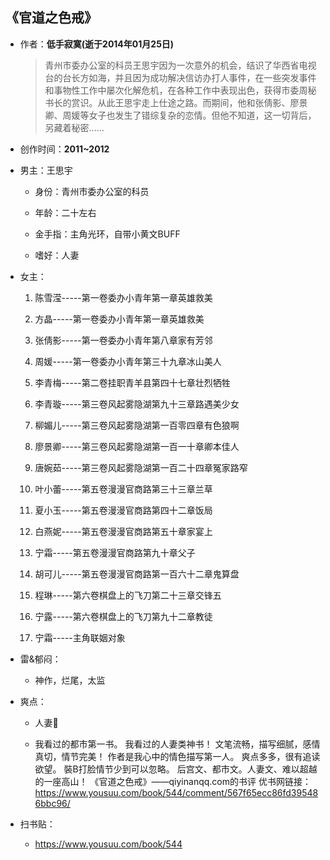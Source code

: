 ## 《官道之色戒》

- 作者：**低手寂寞(逝于2014年01月25日)**
  
    > 青州市委办公室的科员王思宇因为一次意外的机会，结识了华西省电视台的台长方如海，并且因为成功解决信访办打人事件，在一些突发事件和事物性工作中屡次化解危机，在各种工作中表现出色，获得市委周秘书长的赏识。从此王思宇走上仕途之路。而期间，他和张倩影、廖景卿、周媛等女子也发生了错综复杂的恋情。但他不知道，这一切背后，另藏着秘密……

- 创作时间：**2011~2012**

- 男主：王思宇

  * 身份：青州市委办公室的科员
  
  * 年龄：二十左右
  * 金手指：主角光环，自带小黄文BUFF
  * 嗜好：人妻

- 女主：

  1. 陈雪滢-----第一卷委办小青年第一章英雄救美

  2. 方晶-----第一卷委办小青年第一章英雄救美
  3. 张倩影-----第一卷委办小青年第八章家有芳邻
  4. 周媛-----第一卷委办小青年第三十九章冰山美人
  5. 李青梅-----第二卷挂职青羊县第四十七章壮烈牺牲
  6. 李青璇-----第三卷风起雾隐湖第九十三章路遇美少女
  7. 柳媚儿-----第三卷风起雾隐湖第一百零四章有色狼啊
  8. 廖景卿-----第三卷风起雾隐湖第一百一十章卿本佳人
  9. 唐婉茹-----第三卷风起雾隐湖第一百二十四章冤家路窄
  10. 叶小蕾-----第五卷漫漫官商路第三十三章兰草
  11. 夏小玉-----第五卷漫漫官商路第四十二章饭局
  12. 白燕妮-----第五卷漫漫官商路第五十章家宴上
  13. 宁霜-----第五卷漫漫官商路第九十章父子
  14. 胡可儿-----第五卷漫漫官商路第一百六十二章鬼算盘
  15. 程琳-----第六卷棋盘上的飞刀第二十三章交锋五
  16. 宁露-----第六卷棋盘上的飞刀第九十二章教徒
  17. 宁霜-----主角联姻对象

- 雷&郁闷：

  * 神作，烂尾，太监

- 爽点：
  
  * 人妻👏

  * 我看过的都市第一书。
  我看过的人妻类神书！
  文笔流畅，描写细腻，感情真切，情节完美！
  作者是我心中的情色描写第一人。
  爽点多多，很有追读欲望。
  裝B打脸情节少到可以忽略。
  后宫文、都市文。人妻文、难以超越的一座高山！
  《官道之色戒》——qiyinanqq.com的书评
  优书网链接：https://www.yousuu.com/book/544/comment/567f65ecc86fd395486bbc96/

- 扫书贴：
  
  * <https://www.yousuu.com/book/544>